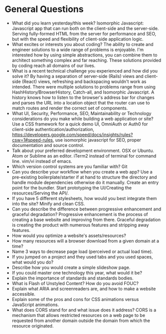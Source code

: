 # General Questions

* What did you learn yesterday/this week?
Isomorphic Javascript: Javascript app that can run both on the client-side and the server-side. Serving fully-formed HTML from the server for performance and SEO, but with the speed and flexibility of client-side application logic.
* What excites or interests you about coding?
The ability to create and engineer solutions to a wide range of problems is enjoyable. I'm interested how by using simple abstractions, you can combine them to architect something complex and far reaching. These solutions provided by coding reach all domains of our lives.
* What is a recent technical challenge you experienced and how did you solve it?
By having a separation of server-side (Rails) views and client-side (React) views, refreshing and backspacing wouldn't work as intended. There were multiple solutions to problems range from using HashHistory/BrowserHistory, Catch-all, and Isomorphic Javascript. A history knows how to listen to the browser's address bar for changes and parses the URL into a location object that the router can use to match routes and render the correct set of components.
* What UI, Security, Performance, SEO, Maintainability or Technology considerations do you make while building a web application or site?
Use a CSS framework for a quick demo UI, OmniAuth or Auth0 for client-side authentication/authorization, https://developers.google.com/speed/docs/insights/rules?csw=1#speed-rules, use isomorphic javascript for SEO, proper documentation and source control.
* Talk about your preferred development environment.
OSX or Ubuntu. Atom or Sublime as an editor. iTerm2 instead of terminal for command line. vim/vi instead of emacs.
* Which version control systems are you familiar with?
Git
* Can you describe your workflow when you create a web app?
Use a pre-existing boilerplate/starter if at hand to structure the directory and handle module dependencies otherwise do it manually. Create an entry point for the bundler. Start prototyping the UI/Creating the resources/Serving the API/.
* If you have 5 different stylesheets, how would you best integrate them into the site?
Minify and clean CSS.
* Can you describe the difference between progressive enhancement and graceful degradation?
Progressive enhancement is the process of creating a base website and improving from there. Graceful degradation is creating the product with numerous features and stripping away features.
* How would you optimize a website's assets/resources?
* How many resources will a browser download from a given domain at a time?
* Name 3 ways to decrease page load (perceived or actual load time).
* If you jumped on a project and they used tabs and you used spaces, what would you do?
* Describe how you would create a simple slideshow page.
* If you could master one technology this year, what would it be?
* Explain the importance of standards and standards bodies.
* What is Flash of Unstyled Content? How do you avoid FOUC?
* Explain what ARIA and screenreaders are, and how to make a website accessible.
* Explain some of the pros and cons for CSS animations versus JavaScript animations.
* What does CORS stand for and what issue does it address?
CORS is a mechanism that allows restricted resources on a web page to be requested from another domain outside the domain from which the resource originated.

